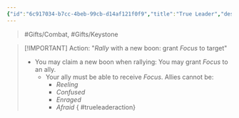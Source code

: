 ```yaml
---
{"id":"6c917034-b7cc-4beb-99cb-d14af121f0f9","title":"True Leader","description":"You can Rally to Focus targets.","publish":true,"date_created":"Sunday, March 31st 2024, 3:14:01 pm","date_modified":"Tuesday, April 2nd 2024, 1:11:57 am","path":"Tabletop/Campaigns/And A Thousand Years More/Inventory/Gifts/True Leader.md","permalink":"/tabletop/campaigns/and-a-thousand-years-more/inventory/gifts/true-leader/","PassFrontmatter":true}
---
```



> #Gifts/Combat, #Gifts/Keystone

> [!IMPORTANT] Action: "*Rally* with a new boon: grant *Focus* to target"
> - You may claim a new boon when rallying: You may grant *Focus* to an ally.
> 	- Your ally must be able to receive *Focus*. Allies cannot be:
> 		- *Reeling*
> 		- *Confused*
> 		- *Enraged*
> 		- *Afraid*
{ #trueleaderaction}

